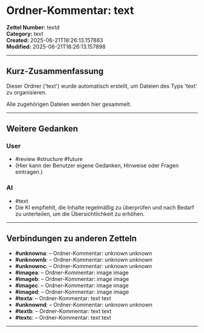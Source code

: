 # Ordner-Kommentar: text

**Zettel Number:** textd  
**Category:** text  
**Created:** 2025-06-21T18:26:13.157883  
**Modified:** 2025-06-21T18:26:13.157898  

---

## Kurz-Zusammenfassung
Dieser Ordner ('text') wurde automatisch erstellt, um Dateien des Typs 'text' zu organisieren.

Alle zugehörigen Dateien werden hier gesammelt.

---

## Weitere Gedanken

### User
- #review #structure #future
- (Hier kann der Benutzer eigene Gedanken, Hinweise oder Fragen eintragen.)

### AI
- #text
- Die KI empfiehlt, die Inhalte regelmäßig zu überprüfen und nach Bedarf zu unterteilen, um die Übersichtlichkeit zu erhöhen.

---

## Verbindungen zu anderen Zetteln

- **#unknowna**:  – Ordner-Kommentar: unknown unknown
- **#unknownb**:  – Ordner-Kommentar: unknown unknown
- **#unknownc**:  – Ordner-Kommentar: unknown unknown
- **#imagea**:  – Ordner-Kommentar: image image
- **#imageb**:  – Ordner-Kommentar: image image
- **#imagec**:  – Ordner-Kommentar: image image
- **#imaged**:  – Ordner-Kommentar: image image
- **#texta**:  – Ordner-Kommentar: text text
- **#unknownd**:  – Ordner-Kommentar: unknown unknown
- **#textb**:  – Ordner-Kommentar: text text
- **#textc**:  – Ordner-Kommentar: text text

---
